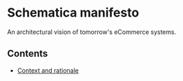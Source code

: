 # Schematica manifesto
An architectural vision of tomorrow's eCommerce systems.

## Contents

- [Context and rationale](Context.md)
